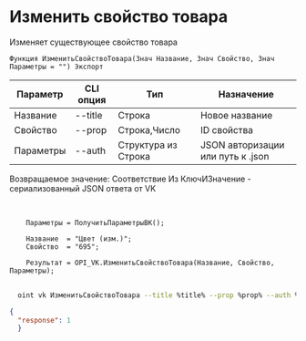 ﻿---
sidebar_position: 3
---

# Изменить свойство товара
 Изменяет существующее свойство товара



`Функция ИзменитьСвойствоТовара(Знач Название, Знач Свойство, Знач Параметры = "") Экспорт`

  | Параметр | CLI опция | Тип | Назначение |
  |-|-|-|-|
  | Название | --title | Строка | Новое название |
  | Свойство | --prop | Строка,Число | ID свойства |
  | Параметры | --auth | Структура из Строка | JSON авторизации или путь к .json |

  
  Возвращаемое значение:   Соответствие Из КлючИЗначение - сериализованный JSON ответа от VK

<br/>




```bsl title="Пример кода"
    Параметры = ПолучитьПараметрыВК();

    Название  = "Цвет (изм.)";
    Свойство  = "695";

    Результат = OPI_VK.ИзменитьСвойствоТовара(Название, Свойство, Параметры);
```



```sh title="Пример команды CLI"
    
  oint vk ИзменитьСвойствоТовара --title %title% --prop %prop% --auth %auth%

```

```json title="Результат"
{
  "response": 1
  }
```
